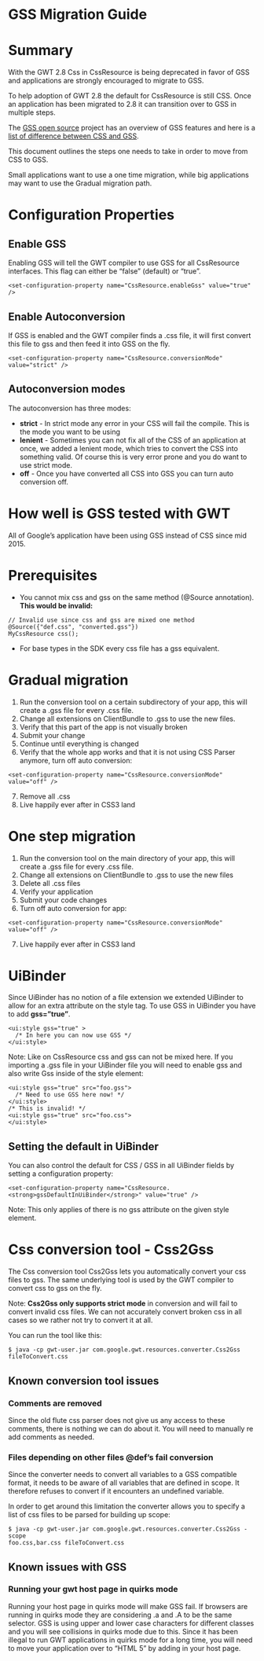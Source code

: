 # GSS Migration Guide

# Summary

With the GWT 2.8 Css in CssResource is being deprecated in favor of GSS and
applications are strongly encouraged to migrate to GSS.

To help adoption of GWT 2.8 the default for CssResource is still CSS. Once an
application has been migrated to 2.8 it can transition over to GSS in multiple
steps.

The [GSS open source](https://code.google.com/p/closure-stylesheets/) project has an overview of GSS features and here is a [list of difference between CSS and GSS](http://www.gwtproject.org/doc/latest/DevGuideGssVsCss.html).

This document outlines the steps one needs to take in order to move from CSS to
GSS.

Small applications want to use a one time migration, while big applications may
want to use the Gradual migration path.

# Configuration Properties

## Enable GSS

Enabling GSS will tell the GWT compiler to use GSS for all CssResource
interfaces. This flag can either be “false” (default) or “true”.


```
<set-configuration-property name="CssResource.enableGss" value="true" />
```

## Enable Autoconversion

If GSS is enabled and the GWT compiler finds a .css file, it will first convert
this file to gss and then feed it into GSS on the fly.


```
<set-configuration-property name="CssResource.conversionMode" value="strict" />
```

## Autoconversion modes

The autoconversion has three modes:

  * <strong>strict</strong> - In strict mode any error in your CSS will fail the compile. This is the mode
you want to be using
  * <strong>lenient</strong> - Sometimes you can not fix all of the CSS of an application at once, we added
a lenient mode, which tries to convert the CSS into something valid. Of course
this is very error prone and you do want to use strict mode.
  * <strong>off</strong> - Once you have converted all CSS into GSS you can turn auto conversion off.

# How well is GSS tested with GWT

All of Google’s application have been using GSS instead of CSS since mid 2015.

# Prerequisites

  * You cannot mix css and gss on the same method (@Source annotation).
<strong>This would be invalid:</strong>


```
// Invalid use since css and gss are mixed one method
@Source({"def.css", "converted.gss"})
MyCssResource css();
```

  * For base types in the SDK  every css file has a gss equivalent.

# Gradual migration

  1. Run the conversion tool on a certain subdirectory of your app, this will create
     a .gss file for every .css file.
  2. Change all extensions on ClientBundle to .gss to use the new files.
  3. Verify that this part of the app is not visually broken
  4. Submit your change
  5. Continue until everything is changed
  6. Verify that the whole app works and that it is not using CSS Parser anymore,
turn off auto conversion:


```
<set-configuration-property name="CssResource.conversionMode" value="off" />
```

  7. Remove all .css
  8. Live happily ever after in CSS3 land 

# One step migration

  1. Run the conversion tool on the main directory of your app, this will create a
.gss file for every .css file.
  2. Change all extensions on ClientBundle to .gss to use the new files
  3. Delete all .css files
  4. Verify your application
  5. Submit your code changes
  6. Turn off auto conversion for app:


```
<set-configuration-property name="CssResource.conversionMode" value="off" />
```

  7. Live happily ever after in CSS3 land

# UiBinder

Since UiBinder has no notion of a file extension we extended UiBinder to allow
for an extra attribute on the style tag. To use GSS in UiBinder you have to add <strong>gss=”true”</strong>.


```
<ui:style gss="true" >
  /* In here you can now use GSS */
</ui:style>
```

Note: Like on CssResource css and gss can not be mixed here. If you importing a
.gss file in your UiBinder file you will need to enable gss and also write Gss
inside of the style element:


```
<ui:style gss="true" src="foo.gss">
  /* Need to use GSS here now! */
</ui:style>
/* This is invalid! */
<ui:style gss="true" src="foo.css">
</ui:style>
```

## Setting the default in UiBinder

You can also control the default for CSS / GSS in all UiBinder fields by
setting a configuration property:


```
<set-configuration-property name="CssResource.<strong>gssDefaultInUiBinder</strong>" value="true" />
```

Note: This only applies of there is no gss attribute on the given style
element.

# Css conversion tool - Css2Gss

The Css conversion tool Css2Gss lets you automatically convert your css files
to gss. The same underlying tool is used by the GWT compiler to convert css to
gss on the fly.

Note: <strong>Css2Gss only supports strict mode</strong> in conversion and will fail to convert invalid css files. We can not
accurately convert broken css in all cases so we rather not try to convert it
at all.

You can run the tool like this:


```
$ java -cp gwt-user.jar com.google.gwt.resources.converter.Css2Gss
fileToConvert.css
```

## Known conversion tool issues

### Comments are removed

Since the old flute css parser does not give us any access to these comments,
there is nothing we can do about it. You will need to manually re add comments
as needed.

### Files depending on other files @def’s fail conversion

Since the converter needs to convert all variables to a GSS compatible format,
it needs to be aware of all variables that are defined in scope. It therefore
refuses to convert if it encounters an undefined variable.

In order to get around this limitation the converter allows you to specify a
list of css files to be parsed for building up scope:


```
$ java -cp gwt-user.jar com.google.gwt.resources.converter.Css2Gss -scope
foo.css,bar.css fileToConvert.css
```

## Known issues with GSS

### Running your gwt host page in quirks mode

Running your host page in quirks mode will make GSS fail. If browsers are
running in quirks mode they are considering .a and .A to be the same selector.
GSS is using upper and lower case characters for different classes and you will
see collisions in quirks mode due to this. Since it has been illegal to run GWT
applications in quirks mode for a long time, you will need to move your
application over to “HTML 5” by adding <!doctype html> in your host page.

